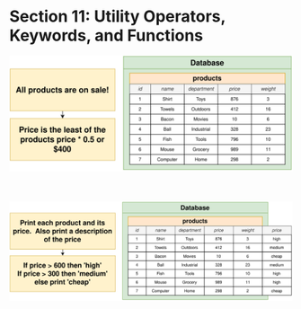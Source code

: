 # Section 11: Utility Operators, Keywords, and Functions

<div align="center"><img src="./diagrams/11/sql-3.svg" /></div><br/><br/><br/>
<div align="center"><img src="./diagrams/11/sql-4.svg" /></div><br/><br/><br/>
